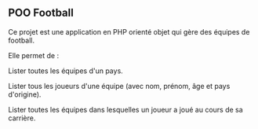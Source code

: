 POO Football
-------------

Ce projet est une application en PHP orienté objet qui gère des équipes de football. 

Elle permet de :


Lister toutes les équipes d'un pays.

Lister tous les joueurs d'une équipe (avec nom, prénom, âge et pays d'origine).

Lister toutes les équipes dans lesquelles un joueur a joué au cours de sa carrière.
